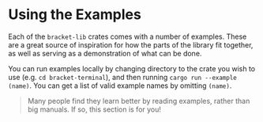 # Using the Examples

Each of the `bracket-lib` crates comes with a number of examples. These are a great source of inspiration for how the parts of the library fit together, as well as serving as a demonstration of what can be done.

You can run examples locally by changing directory to the crate you wish to use (e.g. `cd bracket-terminal`), and then running `cargo run --example (name)`. You can get a list of valid example names by omitting `(name)`.

> Many people find they learn better by reading examples, rather than big manuals. If so, this section is for you!
